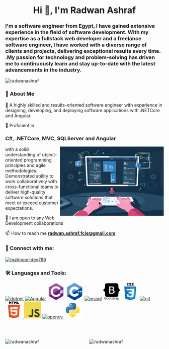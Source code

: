 <!-- ### Hi there 👋 -->

<!--
**RadwanAshraf/RadwanAshraf** is a ✨ _special_ ✨ repository because its `README.md` (this file) appears on your GitHub profile.

Here are some ideas to get you started:

- 🔭 I’m currently working on ...
- 🌱 I’m currently learning ...
- 👯 I’m looking to collaborate on ...
- 🤔 I’m looking for help with ...
- 💬 Ask me about ...
- 📫 How to reach me: ...
- 😄 Pronouns: ...
- ⚡ Fun fact: ...
-->


<h1 align="center">Hi 👋, I'm Radwan Ashraf</h1>
<h3 align="left">I'm a software engineer from Egypt, I have gained extensive experience in the field of software development. With my expertise as a fullstack web developer and a freelance software engineer, I have worked with a diverse range of clients and projects, delivering exceptional results every time. .My passion for technology and problem-solving has driven me to continuously learn and stay up-to-date with the latest advancements in the industry.  </h3>

<p align="left"> <img src="https://komarev.com/ghpvc/?username=radwanashraf&label=Profile%20views&color=0e75b6&style=flat" alt="radwanashraf" /> </p>


 <h3>🚀 About Me </h3>
 
🌱 A highly skilled and results-oriented software engineer with experience in designing, developing, and deploying software applications with .NETCore and Angular. 



🚀 Proficient in<h3>C#, .NETCore, MVC, SQLServer and Angular</h3>
<img align="right" alt="GIF" src="DevGif.gif" width="330" height="220" />
with a solid understanding of object-oriented programming principles and agile methodologies. Demonstrated ability to work collaboratively with cross-functional teams to deliver high-quality software solutions that meet or exceed customer expectations. 


<!-- 🌱 Seeking a software developer position where I can utilize my technical expertise and problem-solving skills to contribute to the growth and success of the organization while leveraging my Angular front-end experience to build high-quality user interfaces. -->

👯 I am open to any Web Development collaborations

📫 How to reach me **radwan.ashraf.fcis@gmail.com**

<h3 align="left">🔗 Connect with me:</h3>
<p align="left">

<a href="https://www.linkedin.com/in/radwanfcis/" target="blank"><img align="center" src="https://raw.githubusercontent.com/rahuldkjain/github-profile-readme-generator/master/src/images/icons/Social/linked-in-alt.svg" alt="mahnoor-dev786" height="30" width="55" /></a>
</p><h3 align="left">🛠️ Languages and Tools:</h3>
<a href="https://dotnet.microsoft.com/" target="_blank" rel="noreferrer"> <img src="https://upload.wikimedia.org/wikipedia/commons/e/ee/.NET_Core_Logo.svg" alt="dotnet" width="55" height="55"/></a>  <a href="https://angular.io/" target="_blank" rel="noreferrer"><img src="https://angular.io/assets/images/logos/angular/angular.svg" alt="Angular" width="55" height="55"/></a>  <a href="https://www.w3schools.com/cs/" target="_blank" rel="noreferrer"> <img src="https://raw.githubusercontent.com/devicons/devicon/master/icons/csharp/csharp-original.svg" alt="csharp" width="55" height="55"/></a>  <a href="https://www.w3schools.com/cpp/" target="_blank" rel="noreferrer"><img src="https://raw.githubusercontent.com/devicons/devicon/master/icons/cplusplus/cplusplus-original.svg" alt="cplusplus" width="55" height="55"/></a>  <a href="https://www.microsoft.com/en-us/sql-server" target="_blank" rel="noreferrer"><img src="https://www.svgrepo.com/show/303229/microsoft-sql-server-logo.svg" alt="mssql" width="55" height="55"/></a>  <a href="https://getbootstrap.com" target="_blank" rel="noreferrer"><img src="https://raw.githubusercontent.com/devicons/devicon/master/icons/bootstrap/bootstrap-plain-wordmark.svg" alt="bootstrap" width="55" height="55"/></a>  <a href="https://www.w3schools.com/css/" target="_blank" rel="noreferrer"> <img src="https://raw.githubusercontent.com/devicons/devicon/master/icons/css3/css3-original-wordmark.svg" alt="css3" width="55" height="55"/></a>  <a href="https://git-scm.com/" target="_blank" rel="noreferrer"> <img src="https://www.vectorlogo.zone/logos/git-scm/git-scm-icon.svg" alt="git" width="55" height="55"/></a>  <a href="https://www.w3.org/html/" target="_blank" rel="noreferrer"> <img src="https://raw.githubusercontent.com/devicons/devicon/master/icons/html5/html5-original-wordmark.svg" alt="html5" width="55" height="55"/>
</a>  <a href="https://developer.mozilla.org/en-US/docs/Web/JavaScript" target="_blank" rel="noreferrer"> <img src="https://raw.githubusercontent.com/devicons/devicon/master/icons/javascript/javascript-original.svg" alt="javascript" width="55" height="55"/></a>  <a href="https://opencv.org/" target="_blank" rel="noreferrer"><img src="https://www.vectorlogo.zone/logos/opencv/opencv-icon.svg" alt="opencv" width="55" height="55"/>
</a>  <a href="https://www.python.org" target="_blank" rel="noreferrer">
<img src="https://raw.githubusercontent.com/devicons/devicon/master/icons/python/python-original.svg" alt="python" width="55" height="55"/></a>  


</p>

<br/><br/>

<img align="left" src="https://github-readme-stats.vercel.app/api?username=radwanashraf&show_icons=true&locale=en&theme=dark" width="47%" alt="radwanashraf" />


<img align="right" src="https://github-readme-streak-stats.herokuapp.com/?user=radwanashraf&theme=dark" width="47%" alt="radwanashraf" />

